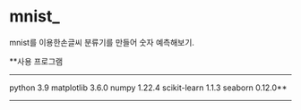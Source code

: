 # mnist_
mnist를 이용한손글씨 분류기를 만들어 숫자 예측해보기.

**사용 프로그램 
* * *
python                  3.9
matplotlib              3.6.0
numpy                   1.22.4
scikit-learn            1.1.3
seaborn                 0.12.0**
* * * 

